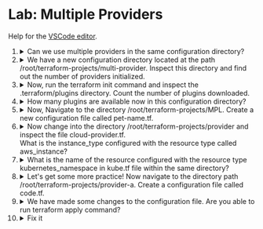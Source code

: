 # Lab: Multiple Providers

Help for the [VSCode editor](https://github.com/kodekloudhub/community-faq/blob/main/docs/vscode-tips.md).

1.  <details>
    <summary>Can we use multiple providers in the same configuration directory?</summary>

    > `Yes`

    </details>

1.  <details>
    <summary>We have a new configuration directory located at the path /root/terraform-projects/multi-provider. Inspect this directory and find out the number of providers initialized.</summary>

    As with the previous lab, we need to inspect the given directory to see if it contains a `.terraform` directory, and if so count the providers within.

    > There are none, becuase `terraform init` has not been run.

    </details>

1.  <details>
    <summary>Now, run the terraform init command and inspect the .terraform/plugins directory. Count the number of plugins downloaded.</summary>

    ```
    cd /root/terraform-projects/multi-provider
    terraform init
    ```

    We can either inspect the plugins directory as stated above, or examine the output of the above command.

    </details>

1.  <details>
    <summary>How many plugins are available now in this configuration directory?</summary>

    You've already counted them in the previous question :smile:

    </details>

1.  <details>
    <summary>Now, Navigate to the directory /root/terraform-projects/MPL. Create a new configuration file called pet-name.tf.</summary>

    This file should make use of the `local_file` and `random_pet` resource type with the below requirements:

    `local_file` resource details:

    * Resource name = "`my-pet`"
    * File name = "`/root/pet-name`"
    * Content = "`My pet is called finnegan!!`"
    <br/><br/>

    `random_pet` resource details:

    * Resource name = "`my-pet`"
    * Length = "`1`"
    * Prefix = "`Mr`"
    * Separator = "`.`"

    1. Navigate to `terraform-projects/MPL` in the Explorer pane.
    1. Add file `pet-name.tf`
    1. Add the `local_file` resource

        <details>
        <summary>Reveal</summary>

        ```
        resource "local_file" "my-pet" {
            filename = "/root/pet-name"
            content = "My pet is called finnegan!!"
        }
        ```

        </details>

    1. Add the `random_pet` resource

        <details>
        <summary>Reveal</summary>

        ```
        resource "random_pet" "other-pet" {
            length = "1"
            prefix = "Mr"
            separator = "."
        }
        ```

        </details>

    1. Open the termninal window and run

        ```bash
        cd /root/terraform-projects/MPL
        terraform init
        terraform plan
        terraform apply
        ```

    </details>

1.  <details>
    <summary>Now change into the directory /root/terraform-projects/provider and inspect the file cloud-provider.tf.<br/>What is the instance_type configured with the resource type called aws_instance?</summary>

    1. Navigate to `terraform-projects/provider` in the Explorer pane and click on the indicated file to open it.
    1. Get the value of the argument `instance_type` on the `aws_instance` resource

    > `t2.large`

    </details>

1.  <details>
    <summary>What is the name of the resource configured with the resource type kubernetes_namespace in kube.tf file within the same directory?</summary>

    1. Click on the indicated file to open it.
    1. Know that the name of a resource is the second argument to the `resource` statement

    > `dev`


    </details>

1.  <details>
    <summary>Let's get some more practice! Now navigate to the directory path /root/terraform-projects/provider-a. Create a configuration file called code.tf.</summary>

    Using the local_file resource type, write the resource block with the below requirements into the file:

    * Resource name = `iac_code`
    * File name = `/opt/practice`
    * Content = `Setting up infrastructure as code`

    When ready, _only_ run the terraform init command, we will run the terraform apply command later on.

    1. Navigate to `terraform-projects/proider-a` in the Explorer pane.
    1. Add file `code.tf`
    1. Add the `local_file` resource

        <details>
        <summary>Reveal</summary>

        ```
        resource "local_file" "iac_code" {
            filename = "/opt/practice"
            content = "Setting up infrastructure as code"
        }
        ```

        </details>

    1. Open the termninal window and run

        ```bash
        cd /root/terraform-projects/provider-a
        terraform init
        ```

    </details>

1.  <details>
    <summary>We have made some changes to the configuration file. Are you able to run terraform apply command?</summary>

    1. In the terminal, run

        ```
        terraform apply
        ```

        Did it succeed?

    </details>

1.  <details>
    <summary>Fix it</summary>

    This is because whenever we add a resource for a provider that has not been used so far in the configuration directory, we have to initialize the directory by running terraform init command

    Run the following

    ```
    terraform init
    terraform apply
    ```

    </details>

